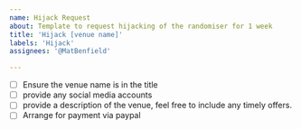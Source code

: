 ```yaml
---
name: Hijack Request
about: Template to request hijacking of the randomiser for 1 week
title: 'Hijack [venue name]'
labels: 'Hijack'
assignees: '@MatBenfield'

---
```


- [ ] Ensure the venue name is in the title
- [ ] provide any social media accounts
- [ ] provide a description of the venue, feel free to include any timely offers.
- [ ] Arrange for payment via paypal
